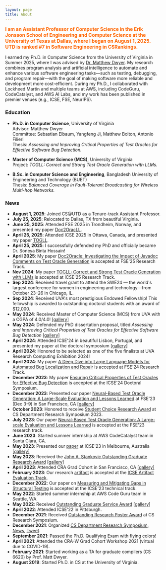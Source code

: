 ```yaml
---
layout: page
title: About
---
```

<p style="color:#ff6600; font-weight:bold; font-size:1.1em;">
I am an Assistant Professor of Computer Science in the Erik Jonsson School of Engineering and Computer Science at the University of Texas at Dallas, where I began on August 1, 2025. UTD is ranked <a href="https://csrankings.org/#/index?soft&us" style="color:#ff6600; font-weight:bold; text-decoration:none;">#7 in Software Engineering</a> in CSRankings.
</p>


I earned my Ph.D. in Computer Science from the University of Virginia in Summer 2025, where I was advised by <a href="https://matthewbdwyer.github.io/">Dr. Matthew Dwyer</a>. My research combines program analysis and artificial intelligence to automate and enhance various software engineering tasks—such as testing, debugging, and program repair—with the goal of making software more reliable and development more cost-efficient. During my Ph.D., I collaborated with Lockheed Martin and multiple teams at AWS, including CodeGuru, CodeCatalyst, and AWS AI Labs, and my work has been published in premier venues (e.g., ICSE, FSE, NeurIPS).


### Education

- **Ph.D. in Computer Science**, University of Virginia  
  Advisor: Matthew Dwyer  
  Committee: Sebastian Elbaum, Yangfeng Ji, Matthew Bolton, Antonio Filieri  
  Thesis: *Assessing and Improving Critical Properties of Test Oracles for Effective Software Bug Detection.*

- **Master of Computer Science (MCS)**, University of Virginia  
  Project: *TOGLL: Correct and Strong Test Oracle Generation with LLMs.*

- **B.Sc. in Computer Science and Engineering**, Bangladesh University of Engineering and Technology (BUET)  
  Thesis: *Balanced Coverage in Fault-Tolerant Broadcasting for Wireless Multi-hop Networks.*




### News
- **August 1, 2025**: Joined CS@UTD as a Tenure-track Assistant Professor.  
- **July 25, 2025**: Relocated to Dallas, TX from beautiful Virginia.  
- **June 25, 2025**: Attended FSE 2025 in Trondheim, Norway, and presented my paper [Doc2OracLL](https://dl.acm.org/doi/abs/10.1145/3729354).  
- **April 25, 2025**: Attended ICSE 2025 in Ottawa, Canada, and presented my paper [TOGLL](https://ieeexplore.ieee.org/document/11029748).  
- **April 25, 2025**: I successfully defended my PhD and officially became Dr. Soneya Binta Hossain!  
- **April 2025**: My paper [Doc2Oracle: Investigating the Impact of Javadoc Comments on Test Oracle Generation](https://dl.acm.org/doi/abs/10.1145/3729354) is accepted at FSE'25 Research Track.
- **Nov 2024**: My paper [TOGLL: Correct and Strong Test Oracle Generation with LLMs](https://ieeexplore.ieee.org/document/11029748) is accepted at ICSE'25 Research Track.
- **Sep 2024**: Received travel grant to attend the SWE24 — the world's largest conference for women in engineering and technology—from October 23–26 in Chicago, IL.
- **Sep 2024**: Received UVA's most prestigious Endowed Fellowship! This fellowship is awarded to outstanding doctoral students with an award of $12,000.
- **May 2024**: Received Master of Computer Science (MCS) from UVA with a CGPA of 4.0/4.0! [\[gallery\]](graduation.md)
- **May 2024**:  Defended my PhD dissertation proposal, titled *Assessing and Improving Critical Properties of Test Oracles for
Effective Software Bug Detection* [\[gallery\]](proposal.md)
- **April 2024**: Attended ICSE'24 in beautiful Lisbon, Portugal, and presented my paper at the doctoral symposium [\[gallery\]](icse-24.md)
- **April 2024**: Honored to be selected as one of the five finalists at UVA Research Computing Exhibition 2024!
- **April 2024**: My paper [A Deep Dive into Large Language Models for Automated Bug Localization and Repair](https://dl.acm.org/doi/abs/10.1145/3660773) is accepted at FSE'24 Research Track.
- **December 2023**: My paper [Ensuring Critical Properties of Test Oracles for Effective Bug Detection](https://dl.acm.org/doi/10.1145/3639478.3639791) is accepted at the ICSE'24 Doctoral Symposium.
- **December 2023**: Presented our paper [Neural-Based Test Oracle Generation: A Large-Scale Evaluation
and Lessons Learned](https://dl.acm.org/doi/pdf/10.1145/3611643.3616265) at FSE'23 (Dec 3-9) in San Francisco, CA [\[gallery\]](FSE-23.md)
- **October 2023**: Honored to receive [Student Choice Research Award](https://engineering.virginia.edu/department/computer-science/blogs/2023-cs-research-symposium-highlights) at CS Department Research Symposium 2023.
- **July 2023**: Our paper [Neural-Based Test Oracle Generation: A Large-scale Evaluation and Lessons Learned](https://dl.acm.org/doi/abs/10.1145/3611643.3616265) is accepted at the FSE'23 research track.
- **June 2023**: Started summer internship at AWS CodeCatalyst team in Santa Clara, CA.
- **May 2023**: Presented our [paper](https://ieeexplore.ieee.org/stamp/stamp.jsp?arnumber=10172745) at ICSE'23 in Melbourne, Australia [\[gallery\]](ICSE-23.md)
- **May 2023**: Received the [John A. Stankovic Outstanding Graduate Research Award](https://engineering.virginia.edu/department/computer-science/blogs/cs-department-end-year-award-recipients-2022-2023) [\[gallery\]](award-23.md)
- **April 2023**: Attended CRA Grad Cohort in San Francisco, CA [\[gallery\]](CRA-SFO.md)
- **February 2023**: Our research [artifact](https://github.com/soneyahossain/hcc-gap-recommender) is accepted at the [ICSE Artifact Evaluation Track](https://conf.researchr.org/details/icse-2023/icse-2023-artifact-evaluation/5/Artifact-Measuring-and-Mitigating-Gaps-in-Structural-Testing).
- **December 2022**: Our paper on [Measuring and Mitigating Gaps in Structural Testing](https://ieeexplore.ieee.org/stamp/stamp.jsp?arnumber=10172745) is accepted at the ICSE'23 technical track.
- **May 2022**: Started summer internship at AWS Code Guru team in Seattle, WA.
- **May 2022**: Received [Outstanding Graduate Service Award](https://uvaeng.prod.acquia-sites.com/2021-2022-cs-department-end-year-awards) [\[gallery\]](service-award.md)
- **April 2022**: Attended ICSE'22 in Pittsburgh.
- **December 2021**: Received [Outstanding Research Poster Award](https://uvaeng.prod.acquia-sites.com/2021-2022-cs-department-end-year-awards) at CS Research Symposium.
- **December 2021**: Organized [CS Department Research Symposium](https://uvaeng.prod.acquia-sites.com/events/2021-fall-cs-research-symposium), [News](https://engineering.virginia.edu/labs-groups/link-lab/blogs/computer-science-graduate-student-group-research-symposium), [Tweet](https://twitter.com/CS_UVA/status/1471529342912155650?s=20&t=YbVecueDVPOLsdDaw0sBfQ).
- **September 2021**: Passed the Ph.D. Qualifying Exam with flying colors!
- **April 2021**: Attended the CRA-W Grad Cohort Workshop 2021 (virtual due to COVID-19).
- **February 2021**: Started working as a TA for graduate compilers (CS 6620) by Prof. Matt Dwyer.
- **August 2019**: Started Ph.D. in CS at the University of Virginia.






